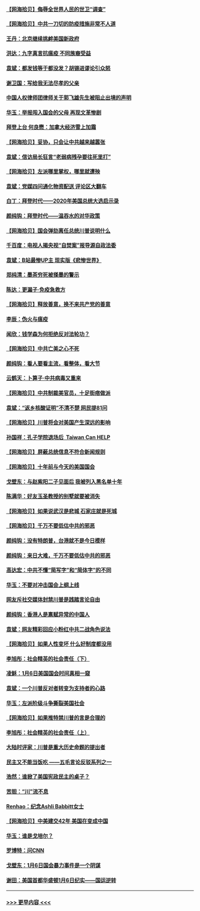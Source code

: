 #### [【网海拾贝】侮辱全世界人民的世卫“调查”](../pages/nsc993/n12727884.md?t=02031701) 
#### [【网海拾贝】中共一刀切的防疫措施非常不人道](../pages/nsc993/n12724879.md?t=02031701) 
#### [王丹：北京继续挑衅美国新政府](../pages/nsc993/n12722456.md?t=02031701) 
#### [洪达：九字真言抗瘟疫 不同族裔受益](../pages/nsc993/n12722448.md?t=02031701) 
#### [袁斌：都发钱等于都没发？胡锡进谬论引众怒](../pages/nsc993/n12722393.md?t=02031701) 
#### [谢卫国：写给我无法尽孝的父亲](../pages/nsc993/n12720325.md?t=02031701) 
#### [中国人权律师团律师关于郭飞雄先生被阻止出境的声明](../pages/nsc993/n12720203.md?t=02031701) 
#### [华玉：举报闯入国会的父母 再现文革惨剧](../pages/nsc993/n12719070.md?t=02031701) 
#### [拜登上台 何良懋：加拿大经济雪上加霜](../pages/nsc993/n12718943.md?t=02031701) 
#### [【网海拾贝】妥协，只会让中共越来越嚣张](../pages/nsc993/n12717392.md?t=02031701) 
#### [袁斌：信访局长狂言“老弱病残孕要往死里打”](../pages/nsc993/n12717343.md?t=02031701) 
#### [【网海拾贝】左派哪里掌权，哪里就遭殃](../pages/nsc993/n12715009.md?t=02031701) 
#### [袁斌：党媒四问通化物资配送 评论区大翻车](../pages/nsc993/n12714950.md?t=02031701) 
#### [白丁：拜登时代——2020年美国总统大选启示录](../pages/nsc993/n12714920.md?t=02031701) 
#### [颜纯钩：拜登时代——温吞水的对华政策](../pages/nsc993/n12713245.md?t=02031701) 
#### [【网海拾贝】国会弹劾离任总统川普说明什么](../pages/nsc993/n12712816.md?t=02031701) 
#### [千百度：电视人揭央视“自焚案”报导源自政法委](../pages/nsc993/n12709760.md?t=02031701) 
#### [袁斌：B站最惨UP主 现实版《悲惨世界》](../pages/nsc993/n12709686.md?t=02031701) 
#### [郑纯清：墨茶穷死被搽墨的警示](../pages/nsc993/n12709262.md?t=02031701) 
#### [陈达：更漏子·免疫急救方](../pages/nsc993/n12709244.md?t=02031701) 
#### [【网海拾贝】释放善意，换不来共产党的善意](../pages/nsc993/n12708361.md?t=02031701) 
#### [李辰：伪火与瘟疫](../pages/nsc993/n12707981.md?t=02031701) 
#### [闻欣：钱学森为何拒绝反对法轮功？](../pages/nsc993/n12707407.md?t=02031701) 
#### [【网海拾贝】中共亡美之心不死](../pages/nsc993/n12707621.md?t=02031701) 
#### [颜纯钩：看人要看主流，看整体，看大节](../pages/nsc993/n12707536.md?t=02031701) 
#### [云鹤天：卜算子‧中共病毒又重来](../pages/nsc993/n12707408.md?t=02031701) 
#### [【网海拾贝】中共制裁美官员，十足街痞做派](../pages/nsc993/n12705115.md?t=02031701) 
#### [袁斌：“返乡核酸证明”不清不楚 网民提81问](../pages/nsc993/n12704982.md?t=02031701) 
#### [【网海拾贝】川普将会对美国产生深远的影响](../pages/nsc993/n12703045.md?t=02031701) 
#### [孙国祥：孔子学院退场后  Taiwan Can HELP](../pages/nsc993/n12702430.md?t=02031701) 
#### [【网海拾贝】屏蔽总统信息不符合新闻规则](../pages/nsc993/n12699998.md?t=02031701) 
#### [【网海拾贝】十年前与今天的美国国会](../pages/nsc993/n12696993.md?t=02031701) 
#### [戈壁东：与赵紫阳二子见面后 我被列入黑名单十年](../pages/nsc993/n12696215.md?t=02031701) 
#### [陈满华：好友玉圣教授的别墅就要被消失](../pages/nsc993/n12695411.md?t=02031701) 
#### [【网海拾贝】如果说武汉是悲城 石家庄就是死城](../pages/nsc993/n12694589.md?t=02031701) 
#### [【网海拾贝】千万不要低估中共的邪恶](../pages/nsc993/n12692771.md?t=02031701) 
#### [颜纯钩：没有特朗普，台港就不是今日模样](../pages/nsc993/n12692678.md?t=02031701) 
#### [颜纯钩：来日大难，千万不要低估中共的邪恶](../pages/nsc993/n12692080.md?t=02031701) 
#### [高达宏：中共不懂“简写字”和“简体字”的不同](../pages/nsc993/n12692068.md?t=02031701) 
#### [华玉：不要对冲击国会上纲上线](../pages/nsc993/n12689948.md?t=02031701) 
#### [网友斥社交媒体封禁川普是践踏言论自由](../pages/nsc993/n12687482.md?t=02031701) 
#### [颜纯钩：香港人是禀赋异常的中国人](../pages/nsc993/n12685142.md?t=02031701) 
#### [袁斌：网友精彩回应小粉红中共二战角色说法](../pages/nsc993/n12684994.md?t=02031701) 
#### [【网海拾贝】如果人性变坏 什么好制度都没用](../pages/nsc993/n12683000.md?t=02031701) 
#### [李旭彤：社会精英的社会责任（下）](../pages/nsc993/n12680604.md?t=02031701) 
#### [凌稣：1月6日美国国会时间真相一窥](../pages/nsc993/n12682780.md?t=02031701) 
#### [袁斌：一个川普反对者转变为支持者的心路](../pages/nsc993/n12682700.md?t=02031701) 
#### [华玉：左派阶级斗争撕裂美国社会](../pages/nsc993/n12681226.md?t=02031701) 
#### [【网海拾贝】如果推特禁川普的言是合理的](../pages/nsc993/n12681232.md?t=02031701) 
#### [李旭彤：社会精英的社会责任（上）](../pages/nsc993/n12680501.md?t=02031701) 
#### [大陆时评家：川普是重大历史命题的提出者](../pages/nsc993/n12679904.md?t=02031701) 
#### [民主又不能当饭吃 ——五毛言论反驳系列之一](../pages/nsc993/n12679877.md?t=02031701) 
#### [浩然：谁掀了美国宪政民主的桌子？](../pages/nsc993/n12679850.md?t=02031701) 
#### [苦胆：“川”流不息](../pages/nsc993/n12678388.md?t=02031701) 
#### [Renhao：纪念Ashli Babbitt女士](../pages/nsc993/n12678359.md?t=02031701) 
#### [【网海拾贝】中美建交42年 美国在变成中国](../pages/nsc993/n12678324.md?t=02031701) 
#### [华玉：谁是戈培尔？](../pages/nsc993/n12677515.md?t=02031701) 
#### [罗博特：问CNN](../pages/nsc993/n12677172.md?t=02031701) 
#### [戈壁东：1月6日国会暴力事件是一个阴谋](../pages/nsc993/n12674639.md?t=02031701) 
#### [谢田：美国首都华盛顿1月6日纪实——国运逆转](../pages/nsc993/n12673190.md?t=02031701) 

----
#### [ >>> 更早内容 <<< ](../indexes/nsc993-earlier.md)
